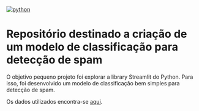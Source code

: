 [![python](https://img.shields.io/badge/python-3.8-blue.svg)](https://www.python.org/)

# Repositório destinado a criação de um modelo de classificação para detecção de spam

O objetivo pequeno projeto foi explorar a library Streamlit do Python. Para isso, foi desenvolvido um modelo de classificação bem simples para detecção de spam.

Os dados utilizados encontra-se [aqui](https://www.kaggle.com/team-ai/spam-text-message-classification).
